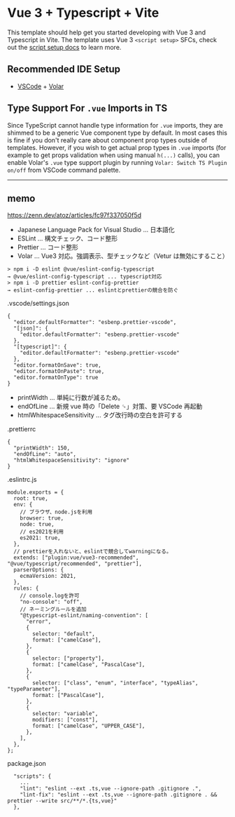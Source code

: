 # Vue 3 + Typescript + Vite

This template should help get you started developing with Vue 3 and Typescript in Vite. The template uses Vue 3 `<script setup>` SFCs, check out the [script setup docs](https://v3.vuejs.org/api/sfc-script-setup.html#sfc-script-setup) to learn more.

## Recommended IDE Setup

- [VSCode](https://code.visualstudio.com/) + [Volar](https://marketplace.visualstudio.com/items?itemName=johnsoncodehk.volar)

## Type Support For `.vue` Imports in TS

Since TypeScript cannot handle type information for `.vue` imports, they are shimmed to be a generic Vue component type by default. In most cases this is fine if you don't really care about component prop types outside of templates. However, if you wish to get actual prop types in `.vue` imports (for example to get props validation when using manual `h(...)` calls), you can enable Volar's `.vue` type support plugin by running `Volar: Switch TS Plugin on/off` from VSCode command palette.

---

## memo

https://zenn.dev/atoz/articles/fc97f337050f5d

- Japanese Language Pack for Visual Studio ... 日本語化
- ESLint ... 構文チェック、コード整形
- Prettier ... コード整形
- Volar ... Vue3 対応。強調表示、型チェックなど（Vetur は無効にすること）

```
> npm i -D eslint @vue/eslint-config-typescript
→ @vue/eslint-config-typescript ... typescript対応
> npm i -D prettier eslint-config-prettier
→ eslint-config-prettier ... eslintとprettierの競合を防ぐ
```

.vscode/settings.json

```
{
  "editor.defaultFormatter": "esbenp.prettier-vscode",
  "[json]": {
    "editor.defaultFormatter": "esbenp.prettier-vscode"
  },
  "[typescript]": {
    "editor.defaultFormatter": "esbenp.prettier-vscode"
  },
  "editor.formatOnSave": true,
  "editor.formatOnPaste": true,
  "editor.formatOnType": true
}
```

- printWidth ... 単純に行数が減るため。
- endOfLine ... 新規 vue 時の「Delete ␍」対策、要 VSCode 再起動
- htmlWhitespaceSensitivity ... タグ改行時の空白を許可する

.prettierrc

```
{
  "printWidth": 150,
  "endOfLine": "auto",
  "htmlWhitespaceSensitivity": "ignore"
}
```

.eslintrc.js

```
module.exports = {
  root: true,
  env: {
    // ブラウザ、node.jsを利用
    browser: true,
    node: true,
    // es2021を利用
    es2021: true,
  },
  // prettierを入れないと、eslintで競合してwarningになる。
  extends: ["plugin:vue/vue3-recommended", "@vue/typescript/recommended", "prettier"],
  parserOptions: {
    ecmaVersion: 2021,
  },
  rules: {
    // console.logを許可
    "no-console": "off",
    // ネーミングルールを追加
    "@typescript-eslint/naming-convention": [
      "error",
      {
        selector: "default",
        format: ["camelCase"],
      },
      {
        selector: ["property"],
        format: ["camelCase", "PascalCase"],
      },
      {
        selector: ["class", "enum", "interface", "typeAlias", "typeParameter"],
        format: ["PascalCase"],
      },
      {
        selector: "variable",
        modifiers: ["const"],
        format: ["camelCase", "UPPER_CASE"],
      },
    ],
  },
};

```

package.json

```
  "scripts": {
    ...
    "lint": "eslint --ext .ts,vue --ignore-path .gitignore .",
    "lint-fix": "eslint --ext .ts,vue --ignore-path .gitignore . && prettier --write src/**/*.{ts,vue}"
  },
```
